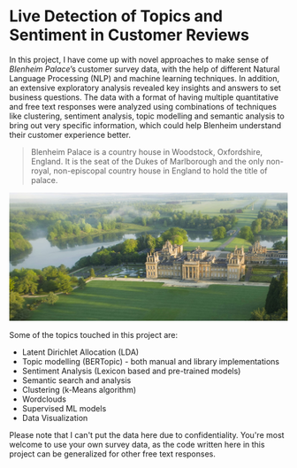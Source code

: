 # Live Detection of Topics and Sentiment in Customer Reviews

In this project, I have come up with novel approaches to make sense of *Blenheim Palace*’s customer survey data, with the help of different Natural Language Processing (NLP) and machine learning techniques. In addition, an extensive exploratory analysis revealed key insights and answers to set business questions. The data with a format of having multiple quantitative and free text responses were analyzed using combinations of techniques like clustering, sentiment analysis, topic modelling and semantic analysis to bring out very specific information, which could help Blenheim understand their customer experience better.
> Blenheim Palace is a country house in Woodstock, Oxfordshire, England. It is the seat of the Dukes of Marlborough and the only non-royal, non-episcopal country house in England to hold the title of palace.

<img src="cov.jpg" alt="Alternative text" />

Some of the topics touched in this project are:
* Latent Dirichlet Allocation (LDA)
* Topic modelling (BERTopic) - both manual and library implementations
* Sentiment Analysis (Lexicon based and pre-trained models)
* Semantic search and analysis
* Clustering (k-Means algorithm)
* Wordclouds
* Supervised ML models
* Data Visualization

Please note that I can't put the data here due to confidentiality. You're most welcome to use your own survey data, as the code written here in this project can be generalized for other free text responses. 
